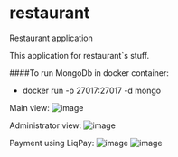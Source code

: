 # restaurant
Restaurant application

This application for restaurant`s stuff. 


####To run MongoDb in docker container:
- docker run -p 27017:27017 -d mongo


Main view:
![image](https://user-images.githubusercontent.com/64887157/212579454-9b823c43-e88a-4978-aca8-a239eb987210.png)

Administrator view:
![image](https://user-images.githubusercontent.com/64887157/212579550-2cd8ea82-59b3-4280-80ce-efa7f7f0504e.png)

Payment using LiqPay:
![image](https://user-images.githubusercontent.com/64887157/212579592-ff30965c-8cb2-453a-93cf-262ab1b785b6.png)
![image](https://user-images.githubusercontent.com/64887157/212579610-f6eebdff-20e0-4590-8915-b13c31e190b6.png)
